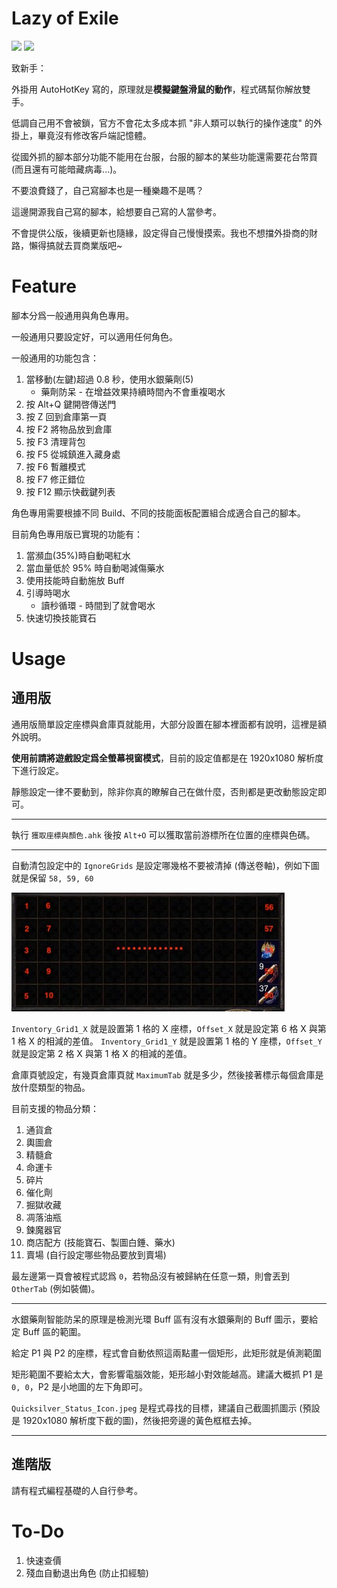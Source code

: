# Lazy of Exile

![](https://img.shields.io/badge/%E7%9B%AE%E5%89%8D%E6%94%AF%E6%8F%B4%E5%8F%B0%E6%9C%8D-3.9-greensvg)
![](https://img.shields.io/badge/license-GPL-black.svg)

致新手：

外掛用 AutoHotKey 寫的，原理就是**模擬鍵盤滑鼠的動作**，程式碼幫你解放雙手。

低調自己用不會被鎖，官方不會花太多成本抓 "非人類可以執行的操作速度" 的外掛上，畢竟沒有修改客戶端記憶體。

從國外抓的腳本部分功能不能用在台服，台服的腳本的某些功能還需要花台幣買 (而且還有可能暗藏病毒...)。

不要浪費錢了，自己寫腳本也是一種樂趣不是嗎？

這邊開源我自己寫的腳本，給想要自己寫的人當參考。

不會提供公版，後續更新也隨緣，設定得自己慢慢摸索。我也不想擋外掛商的財路，懶得搞就去買商業版吧~

# Feature

腳本分爲一般通用與角色專用。

一般通用只要設定好，可以適用任何角色。

一般通用的功能包含：

1. 當移動(左鍵)超過 0.8 秒，使用水銀藥劑(5)
    - 藥劑防呆 - 在增益效果持續時間內不會重複喝水
2. 按 Alt+Q 鍵開啓傳送門
3. 按 Z 回到倉庫第一頁
4. 按 F2 將物品放到倉庫
5. 按 F3 清理背包
6. 按 F5 從城鎮進入藏身處
7. 按 F6 暫離模式
8. 按 F7 修正錯位
9. 按 F12 顯示快截鍵列表

角色專用需要根據不同 Build、不同的技能面板配置組合成適合自己的腳本。

目前角色專用版已實現的功能有：

1. 當瀕血(35%)時自動喝紅水
2. 當血量低於 95% 時自動喝減傷藥水
3. 使用技能時自動施放 Buff
4. 引導時喝水
    - 讀秒循環 - 時間到了就會喝水
5. 快速切換技能寶石

# Usage

## 通用版

通用版簡單設定座標與倉庫頁就能用，大部分設置在腳本裡面都有說明，這裡是額外說明。

**使用前請將遊戲設定爲全螢幕視窗模式**，目前的設定值都是在 1920x1080 解析度下進行設定。

靜態設定一律不要動到，除非你真的瞭解自己在做什麼，否則都是更改動態設定即可。

---

執行 `獲取座標與顏色.ahk` 後按 `Alt+O` 可以獲取當前游標所在位置的座標與色碼。

---

自動清包設定中的 `IgnoreGrids` 是設定哪幾格不要被清掉 (傳送卷軸)，例如下圖就是保留 `58, 59, 60`

![](/demo/IgnoreGrids.jpeg)

`Inventory_Grid1_X` 就是設置第 1 格的 X 座標，`Offset_X` 就是設定第 6 格 X 與第 1 格 X 的相減的差值。
`Inventory_Grid1_Y` 就是設置第 1 格的 Y 座標，`Offset_Y` 就是設定第 2 格 X 與第 1 格 X 的相減的差值。

倉庫頁號設定，有幾頁倉庫頁就 `MaximumTab` 就是多少，然後接著標示每個倉庫是放什麼類型的物品。

目前支援的物品分類：

1. 通貨倉
2. 輿圖倉
3. 精髓倉
4. 命運卡
5. 碎片
6. 催化劑
7. 掘獄收藏
8. 凋落油瓶
9. 鍊魔器官
10. 商店配方 (技能寶石、製圖白錘、藥水)
11. 賣場 (自行設定哪些物品要放到賣場)

最左邊第一頁會被程式認爲 `0`，若物品沒有被歸納在任意一類，則會丟到 `OtherTab` (例如裝備)。

---

水銀藥劑智能防呆的原理是檢測光環 Buff 區有沒有水銀藥劑的 Buff 圖示，要給定 Buff 區的範圍。

給定 P1 與 P2 的座標，程式會自動依照這兩點畫一個矩形，此矩形就是偵測範圍

矩形範圍不要給太大，會影響電腦效能，矩形越小對效能越高。建議大概抓 P1 是 `0, 0`，P2 是小地圖的左下角即可。

`Quicksilver_Status_Icon.jpeg` 是程式尋找的目標，建議自己截圖抓圖示 (預設是 1920x1080 解析度下截的圖)，然後把旁邊的黃色框框去掉。

---

## 進階版

請有程式編程基礎的人自行參考。

# To-Do

1. 快速查價
2. 殘血自動退出角色 (防止扣經驗)